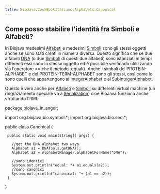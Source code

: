 ```yaml
---
title: BioJava:CookBookItaliano:Alphabets:Canonical
---
```


Come posso stabilire l'identità fra Simboli e Alfabeti?
-------------------------------------------------------

In Biojava medesimi
[Alfabeti](http://www.biojava.org/docs/api14/org/biojava/bio/symbol/Alphabet.html)
e medesimi
[Simboli](http://www.biojava.org/docs/api14/org/biojava/bio/symbol/Symbol.html)
sono gli stessi oggetti anche se sono stati creati in maniera diversa.
Questo significa che se due alfabeti [DNA](wp:DNA "wikilink") (o due
[Simboli](http://www.biojava.org/docs/api14/org/biojava/bio/symbol/Symbol.html)
di questi due alfabeti) sono istanziati in tempi differenti essi sono lo
stesso oggetto ed è possibile verificarlo utilizzando sia l'operatore ==
che il metodo .equal(). Anche i simboli del PROTEIN-ALPHABET e del
PROTEIN-TERM-ALPHABET sono gli stessi, così come lo sono quelli che
appartengono al
[IntegerAlphabet](http://www.biojava.org/docs/api14/org/biojava/bio/symbol/IntegerAlphabet.html)
e al
[SubIntegerAlphabet](http://www.biojava.org/docs/api14/org/biojava/bio/symbol/IntegerAlphabet.SubIntegerAlphabet.html).

Questo è vero anche per
[Alfabeti](http://www.biojava.org/docs/api14/org/biojava/bio/symbol/Alphabet.html)
e
[Simboli](http://www.biojava.org/docs/api14/org/biojava/bio/symbol/Symbol.html)
su differenti virtual machine (un ringraziamento speciale va a
[Serialization](http://java.sun.com/j2se/1.4.2/docs/api/java/io/Serializable.html))
cioè BioJava funziona anche sfruttando l'RMI.

<java> package biojava\_in\_anger;

import org.biojava.bio.symbol.\*; import org.biojava.bio.seq.\*;

public class Canonical {

` public static void main(String[] args) {`

`   //get the DNA alphabet two ways`  
`   Alphabet a1 = DNATools.getDNA();`  
`   Alphabet a2 = AlphabetManager.alphabetForName("DNA");`

`   //sono identici`  
`   System.out.println("equal: "+ a1.equals(a2));`  
`   //sono canonici`  
`   System.out.println("canonical: "+ (a1 == a2));`  
` }`

} </java>
